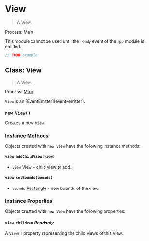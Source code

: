 # View

> A View.

Process: [Main](../glossary.md#main-process)

This module cannot be used until the `ready` event of the `app`
module is emitted.

```javascript
// TODO example
```

## Class: View

> A View.

Process: [Main](../glossary.md#main-process)

`View` is an [EventEmitter][event-emitter].

### `new View()`

Creates a new `View`.

### Instance Methods

Objects created with `new View` have the following instance methods:

#### `view.addChildView(view)`

* `view` View - child view to add.

#### `view.setBounds(bounds)`

* `bounds` [Rectangle](structures/rectangle.md) - new bounds of the view.

### Instance Properties

Objects created with `new View` have the following properties:

#### `view.children` _Readonly_

A `View[]` property representing the child views of this view.
